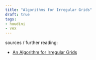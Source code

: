```yaml
---
title: "Algorithms for Irregular Grids"
draft: true
tags:
- houdini
- vex
---
```



sources / further reading:
- [An Algorithm for Irregular Grids](https://gorillasun.de/blog/an-algorithm-for-irregular-grids)



